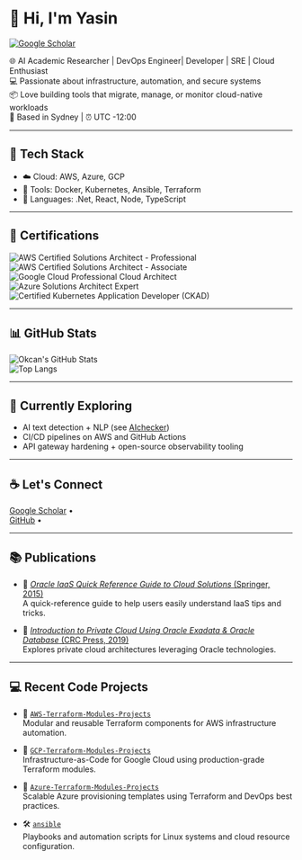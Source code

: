 # 👋 Hi, I'm Yasin 

[![Google Scholar](https://img.shields.io/badge/Google%20Scholar-Profile-blue?logo=google-scholar&logoColor=white)](https://scholar.google.com.tr/citations?user=fSFmXc8AAAAJ&hl=en)

🌐 AI Academic Researcher | DevOps Engineer| Developer | SRE | Cloud Enthusiast  
💻 Passionate about infrastructure, automation, and secure systems  
📦 Love building tools that migrate, manage, or monitor cloud-native workloads  
📍 Based in Sydney | ⏰ UTC -12:00

---

## 🔧 Tech Stack

- ☁️ Cloud: AWS, Azure, GCP  
- 🧰 Tools: Docker, Kubernetes, Ansible, Terraform  
- 💾 Languages: .Net, React, Node, TypeScript  


---

## 🏅 Certifications

<img src="https://img.shields.io/badge/AWS%20Certified-Solutions%20Architect%20Professional-brightgreen?logo=amazonaws&logoColor=white" alt="AWS Certified Solutions Architect - Professional" />
<br>
<img src="https://img.shields.io/badge/AWS%20Certified-Solutions%20Architect%20Associate-orange?logo=amazonaws&logoColor=white" alt="AWS Certified Solutions Architect - Associate" />
<br>
<img src="https://img.shields.io/badge/Google%20Cloud-Professional%20Cloud%20Architect-blue?logo=googlecloud&logoColor=white" alt="Google Cloud Professional Cloud Architect" />
<br>
<img src="https://img.shields.io/badge/Microsoft%20Azure-Solutions%20Architect%20Expert-0078D4?logo=microsoftazure&logoColor=white" alt="Azure Solutions Architect Expert" />
<br>
<img src="https://img.shields.io/badge/Linux%20Foundation-CKAD%20Certified%20Developer-326CE5?logo=linuxfoundation&logoColor=white" alt="Certified Kubernetes Application Developer (CKAD)" />

---

## 📊 GitHub Stats

![Okcan's GitHub Stats](https://github-readme-stats.vercel.app/api?username=okcan&show_icons=true&theme=default)  
![Top Langs](https://github-readme-stats.vercel.app/api/top-langs/?username=okcan&layout=compact)

---

## 🧠 Currently Exploring

- AI text detection + NLP (see [AIchecker](https://github.com/okcan/AIchecker))  
- CI/CD pipelines on AWS and GitHub Actions  
- API gateway hardening + open-source observability tooling  

---

## ☕ Let's Connect

[Google Scholar](https://scholar.google.com.tr/citations?user=fSFmXc8AAAAJ&hl=en) •  
[GitHub](https://github.com/okcan) •  


---

## 📚 Publications

- 📘 [*Oracle IaaS Quick Reference Guide to Cloud Solutions* (Springer, 2015)](https://link.springer.com/book/10.1007/978-1-4842-2832-6)  
  A quick-reference guide to help users easily understand IaaS tips and tricks.

- 📘 [*Introduction to Private Cloud Using Oracle Exadata & Oracle Database* (CRC Press, 2019)](https://www.taylorfrancis.com/books/mono/10.1201/9780429020902/introduction-private-cloud-using-oracle-exadata-oracle-database-okcan-yasin-saygili)  
  Explores private cloud architectures leveraging Oracle technologies.

---

## 💻 Recent Code Projects

- 🔧 [`AWS-Terraform-Modules-Projects`](https://github.com/okcan/AWS-Terraform-Modules-Projects)  
  Modular and reusable Terraform components for AWS infrastructure automation.

- 🔧 [`GCP-Terraform-Modules-Projects`](https://github.com/okcan/GCP-Terraform-Modules-Projects)  
  Infrastructure-as-Code for Google Cloud using production-grade Terraform modules.

- 🔧 [`Azure-Terraform-Modules-Projects`](https://github.com/okcan/Azure-Terraform-Modules-Projects)  
  Scalable Azure provisioning templates using Terraform and DevOps best practices.

- 🛠️ [`ansible`](https://github.com/okcan/ansible)  
  Playbooks and automation scripts for Linux systems and cloud resource configuration.

